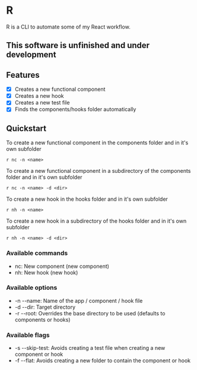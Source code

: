 # R

R is a CLI to automate some of my React workflow.

## This software is unfinished and under development

## Features

- [x] Creates a new functional component
- [x] Creates a new hook
- [x] Creates a new test file
- [x] Finds the components/hooks folder automatically

## Quickstart

To create a new functional component in the components folder and in it's own subfolder

```
r nc -n <name>
```

To create a new functional component in a subdirectory of the components folder and in it's own subfolder

```
r nc -n <name> -d <dir>
```

To create a new hook in the hooks folder and in it's own subfolder

```
r nh -n <name>
```

To create a new hook in a subdirectory of the hooks folder and in it's own subfolder

```
r nh -n <name> -d <dir>
```

### Available commands

- nc: New component (new component)
- nh: New hook (new hook)

### Available options

- -n --name: Name of the app / component / hook file
- -d --dir: Target directory
- -r --root: Overrides the base directory to be used (defaults to components or hooks)

### Available flags

- -s --skip-test: Avoids creating a test file when creating a new component or hook
- -f --flat: Avoids creating a new folder to contain the component or hook
